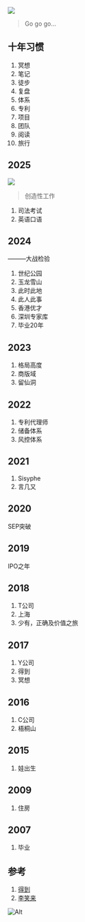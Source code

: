 

![](https://github.com/user-attachments/assets/8987e9bc-a61b-41ac-91a7-c993ec312fa9)
> Go go go...

## 十年习惯

1. 冥想
2. 笔记
3. 徒步
4. 复盘
5. 体系
6. 专利
7. 项目
8. 团队
9. 阅读
10. 旅行

## 2025

![](https://github.com/user-attachments/assets/d5e21d89-9034-4afa-b727-275584d023a3)
> 创造性工作

1. 司法考试
2. 英语口语

## 2024

———大战检验

1. 世纪公园
2. 玉龙雪山
3. 此时此地
4. 此人此事
5. 香港优才
6. 深圳专家库
7. 毕业20年

## 2023

1. 格局高度
2. 商版域
3. 留仙洞

## 2022

1. 专利代理师
2. 储备体系
3. 风控体系

## 2021

1. Sisyphe
2. 言几又

## 2020

SEP突破

## 2019

IPO之年

## 2018

1. T公司
2. 上海
3. 少有，正确及价值之旅

## 2017

1. Y公司
2. 得到
3. 冥想

## 2016

1. C公司
2. 梧桐山

## 2015

1. 娃出生

## 2009

1. 住房

## 2007

1. 毕业

## 参考

1. [得到](https://www.dedao.cn/)
2. [李笑来](https://lixiaolai.com/#/)

![Alt](https://repobeats.axiom.co/api/embed/40880927eaccfed2016f6281480f99f913459f14.svg "Repobeats analytics image")
